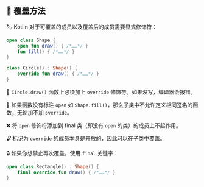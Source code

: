 ## 🔄 覆盖方法

🏷️ Kotlin 对于可覆盖的成员以及覆盖后的成员需要显式修饰符：

```kotlin
open class Shape {
    open fun draw() { /*……*/ }
    fun fill() { /*……*/ }
}

class Circle() : Shape() {
    override fun draw() { /*……*/ }
}
```

🔄 `Circle.draw()` 函数上必须加上 `override` 修饰符。如果没写，编译器会报错。

🚫 如果函数没有标注 `open` 如 `Shape.fill()`，那么子类中不允许定义相同签名的函数，无论加不加 `override`。

❌ 将 `open` 修饰符添加到 final 类（即没有 `open` 的类）的成员上不起作用。

🔓 标记为 `override` 的成员本身是开放的，因此可以在子类中覆盖。

🔒 如果你想禁止再次覆盖，使用 `final` 关键字：

```kotlin
open class Rectangle() : Shape() {
    final override fun draw() { /*……*/ }
}
```